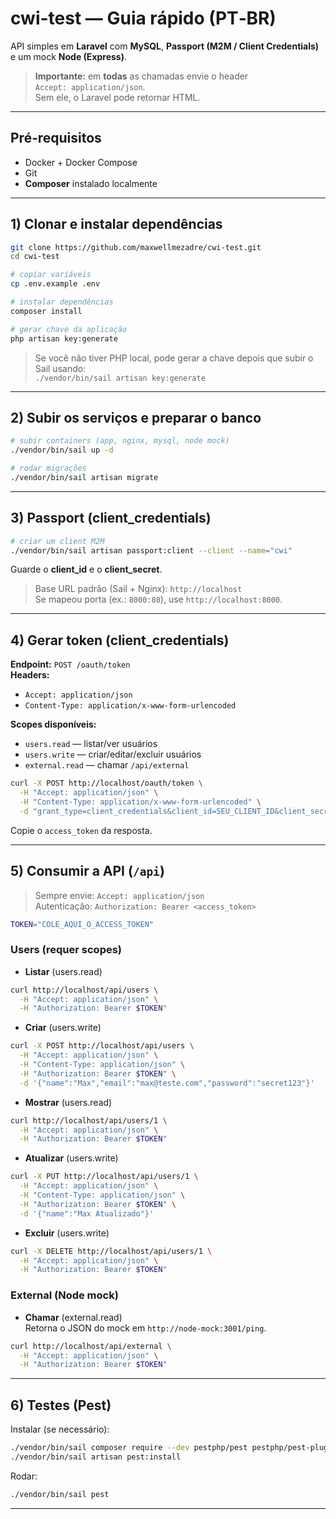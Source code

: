 # cwi-test — Guia rápido (PT‑BR)

API simples em **Laravel** com **MySQL**, **Passport (M2M / Client Credentials)** e um mock **Node (Express)**.

> **Importante:** em **todas** as chamadas envie o header  
> `Accept: application/json`.  
> Sem ele, o Laravel pode retornar HTML.

---

## Pré‑requisitos
- Docker + Docker Compose
- Git
- **Composer** instalado localmente

---

## 1) Clonar e instalar dependências

```bash
git clone https://github.com/maxwellmezadre/cwi-test.git
cd cwi-test

# copiar variáveis
cp .env.example .env

# instalar dependências
composer install

# gerar chave da aplicação
php artisan key:generate
```

> Se você não tiver PHP local, pode gerar a chave depois que subir o Sail usando:  
> `./vendor/bin/sail artisan key:generate`

---

## 2) Subir os serviços e preparar o banco

```bash
# subir containers (app, nginx, mysql, node mock)
./vendor/bin/sail up -d

# rodar migrações
./vendor/bin/sail artisan migrate
```

---

## 3) Passport (client_credentials)

```bash
# criar um client M2M
./vendor/bin/sail artisan passport:client --client --name="cwi"
```

Guarde o **client_id** e o **client_secret**.

> Base URL padrão (Sail + Nginx): `http://localhost`  
> Se mapeou porta (ex.: `8000:80`), use `http://localhost:8000`.

---

## 4) Gerar token (client_credentials)

**Endpoint:** `POST /oauth/token`  
**Headers:**  
- `Accept: application/json`  
- `Content-Type: application/x-www-form-urlencoded`

**Scopes disponíveis:**
- `users.read` — listar/ver usuários
- `users.write` — criar/editar/excluir usuários
- `external.read` — chamar `/api/external`

```bash
curl -X POST http://localhost/oauth/token \
  -H "Accept: application/json" \
  -H "Content-Type: application/x-www-form-urlencoded" \
  -d "grant_type=client_credentials&client_id=SEU_CLIENT_ID&client_secret=SEU_CLIENT_SECRET&scope=users.read users.write external.read"
```

Copie o `access_token` da resposta.

---

## 5) Consumir a API (`/api`)

> Sempre envie: `Accept: application/json`  
> Autenticação: `Authorization: Bearer <access_token>`

```bash
TOKEN="COLE_AQUI_O_ACCESS_TOKEN"
```

### Users (requer scopes)
- **Listar** (users.read)
```bash
curl http://localhost/api/users \
  -H "Accept: application/json" \
  -H "Authorization: Bearer $TOKEN"
```

- **Criar** (users.write)
```bash
curl -X POST http://localhost/api/users \
  -H "Accept: application/json" \
  -H "Content-Type: application/json" \
  -H "Authorization: Bearer $TOKEN" \
  -d '{"name":"Max","email":"max@teste.com","password":"secret123"}'
```

- **Mostrar** (users.read)
```bash
curl http://localhost/api/users/1 \
  -H "Accept: application/json" \
  -H "Authorization: Bearer $TOKEN"
```

- **Atualizar** (users.write)
```bash
curl -X PUT http://localhost/api/users/1 \
  -H "Accept: application/json" \
  -H "Content-Type: application/json" \
  -H "Authorization: Bearer $TOKEN" \
  -d '{"name":"Max Atualizado"}'
```

- **Excluir** (users.write)
```bash
curl -X DELETE http://localhost/api/users/1 \
  -H "Accept: application/json" \
  -H "Authorization: Bearer $TOKEN"
```

### External (Node mock)
- **Chamar** (external.read)  
  Retorna o JSON do mock em `http://node-mock:3001/ping`.
```bash
curl http://localhost/api/external \
  -H "Accept: application/json" \
  -H "Authorization: Bearer $TOKEN"
```

---

## 6) Testes (Pest)

Instalar (se necessário):
```bash
./vendor/bin/sail composer require --dev pestphp/pest pestphp/pest-plugin-laravel
./vendor/bin/sail artisan pest:install
```

Rodar:
```bash
./vendor/bin/sail pest
```

---
